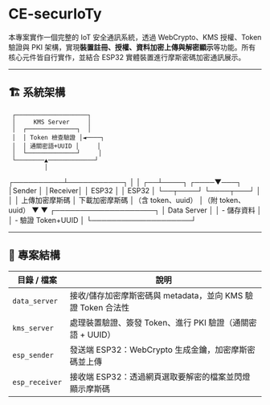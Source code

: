 # CE-securIoTy

本專案實作一個完整的 IoT 安全通訊系統，透過 WebCrypto、KMS 授權、Token 驗證與 PKI 架構，實現**裝置註冊、授權、資料加密上傳與解密顯示**等功能。所有核心元件皆自行實作，並結合 ESP32 實體裝置進行摩斯密碼加密通訊展示。

---

## 🏗️ 系統架構

     ┌────────────────────┐
     │     KMS Server     │
     │  ┌──────────────┐  │
     │  │ Token 檢查驗證 │◄────┐
     │  │ 通關密語+UUID │     │
     │  └──────────────┘     │
     └────────▲─────────────┘
              │
   ┌──────────┴───────────┐
   │                      │
┌──┴────┐            ┌────▼───┐
│Sender │            │Receiver│
│ ESP32 │            │ ESP32  │
└──┬────┘            └────┬───┘
   │                      │
   │ 上傳加密摩斯碼       │ 下載加密摩斯碼
   │（含 token、uuid）   │（附 token、uuid）
   ▼                      ▼
        ┌────────────────────┐
        │     Data Server     │
        │ - 儲存資料          │
        │ - 驗證 Token+UUID   │
        └────────────────────┘

---

## 📁 專案結構

| 目錄 / 檔案 | 說明 |
|-------------|------|
| `data_server` | 接收/儲存加密摩斯密碼與 metadata，並向 KMS 驗證 Token 合法性 |
| `kms_server`  | 處理裝置驗證、簽發 Token、進行 PKI 驗證（通關密語 + UUID） |
| `esp_sender`  | 發送端 ESP32：WebCrypto 生成金鑰，加密摩斯密碼並上傳 |
| `esp_receiver`| 接收端 ESP32：透過網頁選取要解密的檔案並閃燈顯示摩斯碼 |

